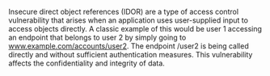 Insecure direct object references (IDOR) are a type of access control vulnerability that arises when an application uses user-supplied input to access objects directly.
A classic example of this would be user 1 accessing an endpoint that belongs to user 2 by simply going to www.example.com/accounts/user2. The endpoint /user2 is being called directly and without sufficient authentication measures. This vulnerability affects the confidentiality and integrity of data.
